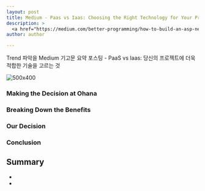```yaml
---
layout: post
title: Medium - Paas vs Iaas: Choosing the Right Technology for Your Project
description: >
  <a href="https://medium.com/better-programming/how-to-build-an-asp-net-web-api-with-entity-framework-and-retrieve-data-from-an-sql-server-43b57677a14a">원문 - Michael Bogan</a>
author: author

---
```


Trend 파악을 Medium 기고문 요약 포스팅 - PaaS vs Iaas: 당신의 프로젝트에 더욱 적합한 기술을 고르는 것

![500x400](https://miro.medium.com/max/1400/1*fJSE4E2JwWL8ZkdVcGFIkQ.jpeg)

 
### Making the Decision at Ohana

### Breaking Down the Benefits

### Our Decision

### Conclusion

## Summary
*
*
